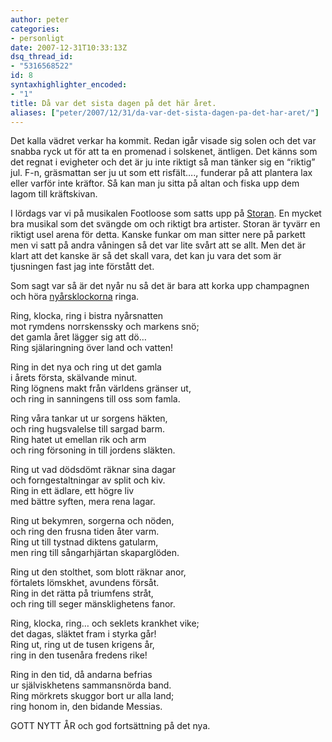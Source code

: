 ```yaml
---
author: peter
categories:
- personligt
date: 2007-12-31T10:33:13Z
dsq_thread_id:
- "5316568522"
id: 8
syntaxhighlighter_encoded:
- "1"
title: Då var det sista dagen på det här året.
aliases: ["peter/2007/12/31/da-var-det-sista-dagen-pa-det-har-aret/"]
---
```


Det kalla vädret verkar ha kommit. Redan igår visade sig solen och det var snabba ryck ut för att ta en promenad i solskenet, äntligen. Det känns som det regnat i evigheter och det är ju inte riktigt så man tänker sig en “riktig” jul. F-n, gräsmattan ser ju ut som ett risfält…., funderar på att plantera lax eller varför inte kräftor. Så kan man ju sitta på altan och fiska upp dem lagom till kräftskivan.

I lördags var vi på musikalen Footloose som satts upp på [Storan](http://www.storan.nu/). En mycket bra musikal som det svängde om och riktigt bra artister. Storan är tyvärr en riktigt usel arena för detta. Kanske funkar om man sitter nere på parkett men vi satt på andra våningen så det var lite svårt att se allt. Men det är klart att det kanske är så det skall vara, det kan ju vara det som är tjusningen fast jag inte förstått det.

Som sagt var så är det nyår nu så det är bara att korka upp champagnen och höra [nyårsklockorna](http://sv.wikipedia.org/wiki/Ny%C3%A5rsklockan) ringa.

Ring, klocka, ring i bistra nyårsnatten  
mot rymdens norrskenssky och markens snö;  
det gamla året lägger sig att dö…  
Ring själaringning över land och vatten!

Ring in det nya och ring ut det gamla  
i årets första, skälvande minut.  
Ring lögnens makt från världens gränser ut,  
och ring in sanningens till oss som famla.

Ring våra tankar ut ur sorgens häkten,  
och ring hugsvalelse till sargad barm.  
Ring hatet ut emellan rik och arm  
och ring försoning in till jordens släkten.

Ring ut vad dödsdömt räknar sina dagar  
och forngestaltningar av split och kiv.  
Ring in ett ädlare, ett högre liv  
med bättre syften, mera rena lagar.

Ring ut bekymren, sorgerna och nöden,  
och ring den frusna tiden åter varm.  
Ring ut till tystnad diktens gatularm,  
men ring till sångarhjärtan skaparglöden.

Ring ut den stolthet, som blott räknar anor,  
förtalets lömskhet, avundens försåt.  
Ring in det rätta på triumfens stråt,  
och ring till seger mänsklighetens fanor.

Ring, klocka, ring… och seklets krankhet vike;  
det dagas, släktet fram i styrka går!  
Ring ut, ring ut de tusen krigens år,  
ring in den tusenåra fredens rike!

Ring in den tid, då andarna befrias  
ur själviskhetens sammansnörda band.  
Ring mörkrets skuggor bort ur alla land;  
ring honom in, den bidande Messias.

GOTT NYTT ÅR och god fortsättning på det nya.
